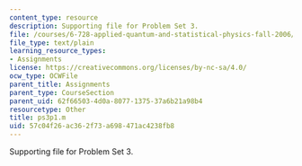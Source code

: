 ```yaml
---
content_type: resource
description: Supporting file for Problem Set 3.
file: /courses/6-728-applied-quantum-and-statistical-physics-fall-2006/57c04f26ac362f73a698471ac4238fb8_ps3p1.m
file_type: text/plain
learning_resource_types:
- Assignments
license: https://creativecommons.org/licenses/by-nc-sa/4.0/
ocw_type: OCWFile
parent_title: Assignments
parent_type: CourseSection
parent_uid: 62f66503-4d0a-8077-1375-37a6b21a98b4
resourcetype: Other
title: ps3p1.m
uid: 57c04f26-ac36-2f73-a698-471ac4238fb8
---
```

Supporting file for Problem Set 3.